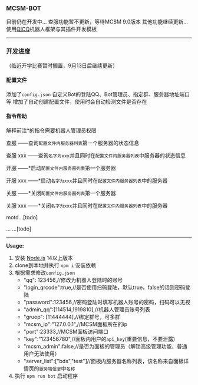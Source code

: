 ### MCSM-BOT 
目前仍在开发中...
查服功能暂不更新，等待MCSM 9.0版本
其他功能继续更新...
使用[QICQ](https://github.com/takayama-lily/oicq)机器人框架与其插件开发模板

----
### 开发进度

（临近开学比赛暂时搁置，9月13日后继续更新）

#### 配置文件
添加了`config.json`
自定义Bot的登陆QQ、Bot管理员、指定群、服务器地址端口等
增加了自动创建配置文件，使用时会自动检测文件是否存在

#### 指令帮助
解释前注*的指令需要机器人管理员权限

查服  ——查询`配置文件内服务器列表`第一个服务器的状态信息

查服 xxx  ——查询`名字为xxx`并且同时在`配置文件内服务器列表`中服务器的状态信息

开服  ——*启动`配置文件内服务器列表`第一个服务器

开服 xxx  ——*启动`名字为xxx`并且同时在`配置文件内服务器列表`中的服务器

关服  ——*关闭`配置文件内服务器列表`第一个服务器

关服 xxx  ——*关闭`名字为xxx`并且同时在`配置文件内服务器列表`中的服务器

motd...[todo]

... ...[todo]

----

**Usage:**

1. 安装 [Node.js](https://nodejs.org/) 14以上版本  
2. clone到本地并执行 `npm i` 安装依赖
3. 根据需求修改`config.json`
    - "qq": 123456,//修改为机器人登陆时的账号
    - "login_qrcode":true,//是否使用扫码登陆，默认true，false的话则密码登陆
    - "password":123456,//密码登陆时填写机器人账号的密码，扫码可以无视
    - "admin_qq":[114514,1919810],//机器人管理员账号列表
    - "gruop": [11444444],//绑定群号，可多群
    - "mcsm_ip":"127.0.0.1",//MCSM面板所在的ip
    - "port":23333,//MCSM面板访问端口
    - "key":"123456780",//面板内用户的`api_key`(重要信息，不要泄露)
    - "mcsm_admin":false,//是否为面板的管理员（解锁高级管理功能，普通用户无法使用）
    - "server_list":["bds","test"]//面板内服务器名称列表，该名称来自面板详情页的`服务端信息`中`名称`
4. 执行 `npm run bot` 启动程序

